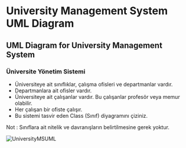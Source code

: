# University Management System UML Diagram

## UML Diagram for University Management System

### Üniversite Yönetim Sistemi

- Üniversiteye ait sınıflıklar, çalışma ofisleri ve departmanlar vardır.
- Departmanlara ait ofisler vardır.
- Üniversiteye ait çalışanlar vardır. Bu çalışanlar profesör veya memur olabilir.
- Her çalışan bir ofiste çalışır.
- Bu sistemi tasvir eden Class (Sınıf) diyagramını çiziniz.

Not : Sınıflara ait nitelik ve davranışların belirtilmesine gerek yoktur.


![UniversityMSUML](https://user-images.githubusercontent.com/78684394/129797360-e899ecc7-6ec5-4a91-b79f-f9a39ccb3fe1.png)

